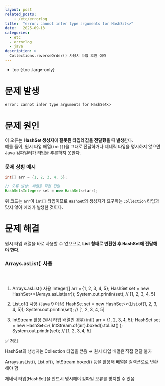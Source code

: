 ```yaml
---
layout: post
related_posts:
    - /etc/errorlog
title:  "error: cannot infer type arguments for HashSet<>"
date:   2025-09-13
categories:
  - etc
  - errorlog
  - java
description: >
  Collections.reverseOrder() 사용시 타입 호환 에러
---
```

* toc
{:toc .large-only}

# 문제 발생
`error: cannot infer type arguments for HashSet<>`

# 문제 원인
이 오류는 **HashSet 생성자에 잘못된 타입의 값을 전달했을 때 발생**한다.   
예를 들어, 원시 타입 배열(`int[]`)을 그대로 전달하거나 제네릭 타입을 명시하지 않으면 Java 컴파일러가 타입을 추론하지 못한다. 

### 문제 상황 예시
```java
int[] arr = {1, 2, 3, 4, 5};

// 오류 발생: 배열을 직접 전달
HashSet<Integer> set = new HashSet<>(arr);
```
위 코드는 `arr`이 `int[]` 타입이므로 `HashSet`의 생성자가 요구하는 `Collection` 타입과 맞지 않아 에러가 발생한 것이다.

# 문제 해결
원시 타입 배열을 바로 사용할 수 없으므로, **List 형태로 변환한 후 HashSet에 전달해야 한다.**
### Arrays.asList() 사용
```python

```

```python

```

```python

```
1. Arrays.asList() 사용
Integer[] arr = {1, 2, 3, 4, 5};
HashSet<Integer> set = new HashSet<>(Arrays.asList(arr));
System.out.println(set); // [1, 2, 3, 4, 5]

2. List.of() 사용 (Java 9 이상)
HashSet<Integer> set = new HashSet<>(List.of(1, 2, 3, 4, 5));
System.out.println(set); // [1, 2, 3, 4, 5]

3. IntStream 활용 (원시 타입 배열인 경우)
int[] arr = {1, 2, 3, 4, 5};
HashSet<Integer> set = new HashSet<>(
    IntStream.of(arr).boxed().toList()
);
System.out.println(set); // [1, 2, 3, 4, 5]

✅ 정리

HashSet의 생성자는 Collection 타입을 받음 → 원시 타입 배열은 직접 전달 불가

Arrays.asList(), List.of(), IntStream.boxed() 등을 활용해 배열을 컬렉션으로 변환해야 함

제네릭 타입(HashSet<Integer>)을 반드시 명시해야 컴파일 오류를 방지할 수 있음